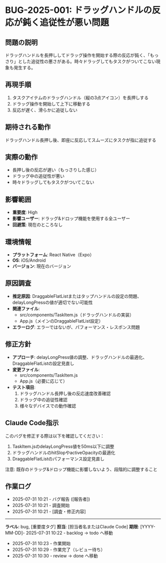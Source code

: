 # BUG-2025-001: ドラッグハンドルの反応が鈍く追従性が悪い問題

## 問題の説明
ドラッグハンドルを長押ししてドラッグ操作を開始する際の反応が鈍く、「もっさり」とした追従性の悪さがある。時々ドラッグしてもタスクがついてこない現象も発生する。

## 再現手順
1. タスクアイテムのドラッグハンドル（縦の3点アイコン）を長押しする
2. ドラッグ操作を開始して上下に移動する
3. 反応が遅く、滑らかに追従しない

## 期待される動作
ドラッグハンドル長押し後、即座に反応してスムーズにタスクが指に追従する

## 実際の動作
- 長押し後の反応が遅い（もっさりした感じ）
- ドラッグ中の追従性が悪い
- 時々ドラッグしてもタスクがついてこない

## 影響範囲
- **重要度**: High
- **影響ユーザー**: ドラッグ&ドロップ機能を使用する全ユーザー
- **回避策**: 現在のところなし

## 環境情報
- **プラットフォーム**: React Native（Expo）
- **OS**: iOS/Android
- **バージョン**: 現在のバージョン

## 原因調査
- **推定原因**: DraggableFlatListまたはタップハンドルの設定の問題、delayLongPressの値が適切でない可能性
- **関連ファイル**: 
  - src/components/TaskItem.js（ドラッグハンドルの実装）
  - App.js（メインのDraggableFlatList設定）
- **エラーログ**: 
エラーではないが、パフォーマンス・レスポンス問題

## 修正方針
- **アプローチ**: delayLongPress値の調整、ドラッグハンドルの最適化、DraggableFlatListの設定見直し
- **変更ファイル**: 
  - src/components/TaskItem.js
  - App.js（必要に応じて）
- **テスト項目**: 
  1. ドラッグハンドル長押し後の反応速度改善確認
  2. ドラッグ中の追従性確認
  3. 様々なデバイスでの動作確認

## Claude Code指示
このバグを修正する際は以下を確認してください：
1. TaskItem.jsのdelayLongPress値を50ms以下に調整
2. ドラッグハンドルのhitSlopやactiveOpacityの最適化
3. DraggableFlatListのパフォーマンス設定見直し

注意: 既存のドラッグ&ドロップ機能に影響しないよう、段階的に調整すること

## 作業ログ
- 2025-07-31 10:21 - バグ報告 ([報告者])
- 2025-07-31 10:21 - 調査開始
- 2025-07-31 10:21 - [調査・修正内容]

---
**ラベル**: bug, [重要度タグ]
**担当**: [担当者名またはClaude Code]
**期限**: [YYYY-MM-DD]- 2025-07-31 10:22 - backlog → todo へ移動
- 2025-07-31 10:23 - 作業開始
- 2025-07-31 10:29 - 作業完了（レビュー待ち）
- 2025-07-31 10:30 - review → done へ移動
